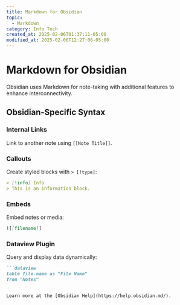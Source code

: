 ```yaml
---
title: Markdown for Obsidian
topic:
  - Markdown
category: Info Tech
created_at: 2025-02-06T01:37:11-05:00
modified_at: 2025-02-06T12:27:06-05:00
---
```


# Markdown for Obsidian


Obsidian uses Markdown for note-taking with additional features to enhance interconnectivity.

## Obsidian-Specific Syntax
### Internal Links
Link to another note using `[[Note Title]]`.

### Callouts
Create styled blocks with `> [!type]`:
```markdown
> [!info] Info
> This is an information block.
```

### Embeds
Embed notes or media:
```markdown
![[filename]]
```

### Dataview Plugin
Query and display data dynamically:
```markdown
```dataview
table file.name as "File Name"
from "Notes"
```
```

Learn more at the [Obsidian Help](https://help.obsidian.md/).
